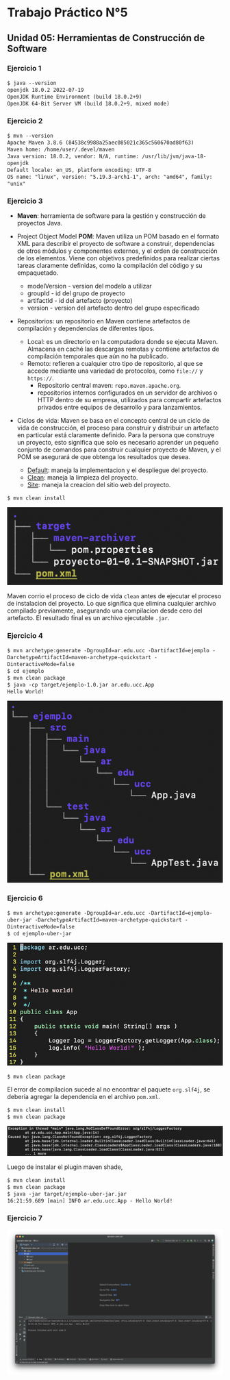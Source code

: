 # Trabajo Práctico N°5

## Unidad 05: Herramientas de Construcción de Software

### Ejercicio 1

```console
$ java --version
openjdk 18.0.2 2022-07-19
OpenJDK Runtime Environment (build 18.0.2+9)
OpenJDK 64-Bit Server VM (build 18.0.2+9, mixed mode)
```

### Ejercicio 2

```console
$ mvn --version
Apache Maven 3.8.6 (84538c9988a25aec085021c365c560670ad80f63)
Maven home: /home/user/.devel/maven
Java version: 18.0.2, vendor: N/A, runtime: /usr/lib/jvm/java-18-openjdk
Default locale: en_US, platform encoding: UTF-8
OS name: "linux", version: "5.19.3-arch1-1", arch: "amd64", family: "unix"
```

### Ejercicio 3

- **Maven**: herramienta de software para la gestión y construcción de proyectos Java.

- Project Object Model **POM**: Maven utiliza un POM basado en el formato
XML para describir el proyecto de software a construir, dependencias de
otros módulos y componentes externos, y el orden de construcción de los
elementos. Viene con objetivos predefinidos para realizar ciertas tareas
claramente definidas, como la compilación del código y su empaquetado.

  - modelVersion - version del modelo a utilizar
  - groupId - id del grupo de proyecto
  - artifactId - id del artefacto (proyecto)
  - version - version del artefacto dentro del grupo especificado

- Repositorios: un repositorio en Maven contiene artefactos de compilación y
dependencias de diferentes tipos.

	- Local: es un directorio en la computadora donde se ejecuta Maven. Almacena
	en caché las descargas remotas y contiene artefactos de compilación
	temporales que aún no ha publicado.
	- Remoto: refieren a cualquier otro tipo de repositorio, al que se accede
	mediante una variedad de protocolos, como `file://` y `https://`.
		- Repositorio central maven: `repo.maven.apache.org`.
		- repositorios internos configurados en un servidor de archivos o HTTP
		dentro de su empresa, utilizados para compartir artefactos privados entre
		equipos de desarrollo y para lanzamientos.

- Ciclos de vida: Maven se basa en el concepto central de un ciclo de vida de
construcción, el proceso para construir y distribuir un artefacto en
particular está claramente definido. Para la persona que construye un proyecto,
esto significa que solo es necesario aprender un pequeño conjunto de comandos
para construir cualquier proyecto de Maven, y el POM se asegurará de que
obtenga los resultados que desea.

	- [Default](https://maven.apache.org/guides/introduction/introduction-to-the-lifecycle.html#default-lifecycle):
	maneja la implementacion y el despliegue del proyecto.
	- [Clean](https://maven.apache.org/guides/introduction/introduction-to-the-lifecycle.html#clean-lifecycle):
	maneja la limpieza del proyecto.
	- [Site](https://maven.apache.org/guides/introduction/introduction-to-the-lifecycle.html#site-lifecycle):
	maneja la creacion del sitio web del proyecto.

```console
$ mvn clean install
```

![](../files/05/03-01.png)

Maven corrio el proceso de ciclo de vida `clean` antes de ejecutar el proceso de
instalacion del proyecto. Lo que significa que elimina cualquier archivo
compilado previamente, asegurando una compilacion desde cero del artefacto. El
resultado final es un archivo ejecutable `.jar`.

### Ejercicio 4

```console
$ mvn archetype:generate -DgroupId=ar.edu.ucc -DartifactId=ejemplo -DarchetypeArtifactId=maven-archetype-quickstart -DinteractiveMode=false
$ cd ejemplo
$ mvn clean package
$ java -cp target/ejemplo-1.0.jar ar.edu.ucc.App
Hello World!
```

![](../files/05/04-01.png)

### Ejercicio 6

```console
$ mvn archetype:generate -DgroupId=ar.edu.ucc -DartifactId=ejemplo-uber-jar -DarchetypeArtifactId=maven-archetype-quickstart -DinteractiveMode=false
$ cd ejemplo-uber-jar
```

![](../files/05/06-01.png)

```console
$ mvn clean package
```

El error de compilacion sucede al no encontrar el paquete `org.slf4j`, se
deberia agregar la dependencia en el archivo `pom.xml`.

```console
$ mvn clean install
$ mvn clean package
```

![](../files/05/06-02.png)

<!-- No me funciono la compilacion con classpaths -->

Luego de instalar el plugin maven shade,

```console
$ mvn clean install
$ mvn clean package
$ java -jar target/ejemplo-uber-jar.jar
16:21:59.689 [main] INFO ar.edu.ucc.App - Hello World!
```

### Ejercicio 7

![](../files/05/07-01.png)
